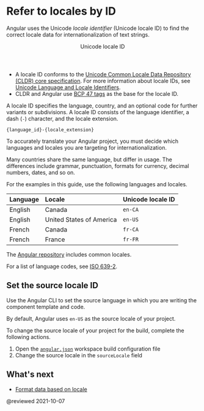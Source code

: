 # Refer to locales by ID

Angular uses the Unicode *locale identifier* (Unicode locale ID) to find the correct locale data for internationalization of text strings.

<div class="callout is-helpful">
<header>Unicode locale ID</header>

*   A locale ID conforms to the [Unicode Common Locale Data Repository (CLDR) core specification][UnicodeCldrDevelopmentCoreSpecification]. For more information about locale IDs, see [Unicode Language and Locale Identifiers][UnicodeCldrDevelopmentCoreSpecificationHVgyyng33o798].
*   CLDR and Angular use [BCP 47 tags][RfcEditorInfoBcp47] as the base for the locale ID.

</div>

A locale ID specifies the language, country, and an optional code for further variants or subdivisions.
A locale ID consists of the language identifier, a dash (`-`) character, and the locale extension.

```text
{language_id}-{locale_extension}
```

<div class="alert is-helpful">

To accurately translate your Angular project, you must decide which languages and locales you are targeting for internationalization.

Many countries share the same language, but differ in usage.
The differences include grammar, punctuation, formats for currency, decimal numbers, dates, and so on.

</div>

For the examples in this guide, use the following languages and locales.

| Language | Locale                   | Unicode locale ID |
|:---      |:---                      |:---               |
| English  | Canada                   | `en-CA`           |
| English  | United States of America | `en-US`           |
| French   | Canada                   | `fr-CA`           |
| French   | France                   | `fr-FR`           |

The [Angular repository][GithubAngularAngularTreeMasterPackagesCommonLocales] includes common locales.

<div class="callout is-helpful">

For a list of language codes, see [ISO 639-2][LocStandardsIso6392].

<!--todo: Is this accurate.  ISO 639-2 is 3 digit.  ISO 639-1 is 2 digit.  Reference: http://www.loc.gov/standards/iso639-2/php/code_list.php -->

</div>

## Set the source locale ID

Use the Angular CLI to set the source language in which you are writing the component template and code.

<!--todo: These instructions may conflict with the Set the source locale manually topic -->

By default, Angular uses `en-US` as the source locale of your project.

To change the source locale of your project for the build, complete the following actions.

1.  Open the [`angular.json`][AioGuideWorkspaceConfig] workspace build configuration file
1.  Change the source locale in the `sourceLocale` field

## What's next

*   [Format data based on locale][AioGuideI18nCommonFormatDataLocale]

<!-- links -->

[AioApiCoreLocaleId]: api/core/LOCALE_ID "LOCALE_ID | Core - API | Angular"

[AioGuideI18nCommonFormatDataLocale]: guide/i18n-common-format-data-locale "Format data based on locale | Angular"
[AioGuideI18nCommonMerge]: guide/i18n-common-merge "Merge translations into the application | Angular"

[AioGuideWorkspaceConfig]: guide/workspace-config "Angular workspace configuration | Angular"

<!-- external links -->

[GithubAngularAngularTreeMasterPackagesCommonLocales]: https://github.com/angular/angular/tree/master/packages/common/locales "angular/packages/common/locales | angular/angular | GitHub"

[LocStandardsIso6392]: http://www.loc.gov/standards/iso639-2 "ISO 639-2 Registration Authority | Library of Congress"

[RfcEditorInfoBcp47]: https://www.rfc-editor.org/info/bcp47 "BCP 47 | RFC Editor"

[UnicodeCldrDevelopmentCoreSpecification]: https://cldr.unicode.org/development/core-specification "Core Specification | Unicode CLDR Project"
[UnicodeCldrDevelopmentCoreSpecificationHVgyyng33o798]: https://cldr.unicode.org/development/core-specification#h.vgyyng33o798 "Unicode Language and Locale Identifiers - Core Specification | Unicode CLDR Project"

<!-- end links -->

@reviewed 2021-10-07
